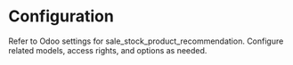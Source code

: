 # Configuration

Refer to Odoo settings for sale_stock_product_recommendation. Configure related models, access rights, and options as needed.
